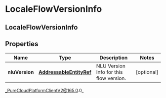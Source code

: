 # LocaleFlowVersionInfo

## LocaleFlowVersionInfo

## Properties

|Name | Type | Description | Notes|
|------------ | ------------- | ------------- | -------------|
| **nluVersion** | [**AddressableEntityRef**](AddressableEntityRef) | NLU Version Info for this flow version. | [optional] |



_PureCloudPlatformClientV2@165.0.0_
